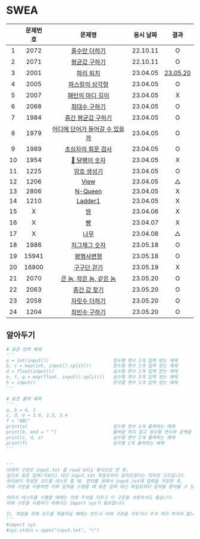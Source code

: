# SWEA

|     | 문제번호 |                   문제명                    | 응시 날짜 |             결과             |
| :-: | :------: | :-----------------------------------------: | :-------: | :--------------------------: |
|  1  |   2072   |         [홀수만 더하기](./2072.py)          | 22.10.11  |              O               |
|  2  |   2071   |         [평균값 구하기](./2071.py)          | 22.10.11  |              O               |
|  3  |   2001   |           [파리 퇴치](./2001.py)            | 23.04.05  | [23.05.20](./replay/2001.py) |
|  4  |   2005   |        [파스칼의 삼각형](./2005.py)         | 23.04.05  |              O               |
|  5  |   2007   |        [패턴의 마디 길이](./2007.py)        | 23.04.05  |              X               |
|  6  |   2068   |         [최대수 구하기](./2068.py)          | 23.04.05  |              O               |
|  7  |   1984   |       [중간 평균값 구하기](./1984.py)       | 23.04.05  |              O               |
|  8  |   1979   | [어디에 단어가 들어갈 수 있을까](./1979.py) | 23.04.05  |              O               |
|  9  |   1989   |       [초심자의 회문 검사](./1989.py)       | 23.04.05  |              O               |
| 10  |   1954   |         [🚨 달팽이 숫자](./1954.py)         | 23.04.05  |              X               |
| 11  |   1225   |          [암호 생성기](./1225.py)           | 23.04.05  |              O               |
| 12  |   1206   |              [View](./1206.py)              | 23.04.05  |              △               |
| 13  |   2806   |            [N-Queen](./2806.py)             | 23.04.05  |              X               |
| 14  |   1210   |            [Ladder1](./1210.py)             | 23.04.05  |              X               |
| 15  |    X     |           [땅](./battleground.py)           | 23.04.06  |              X               |
| 16  |    X     |              [빵](./bread.py)               | 23.04.07  |              X               |
| 17  |    X     |              [나무](./tree.py)              | 23.04.08  |              △               |
| 18  |   1986   |         [지그재그 숫자](./1986.py)          | 23.05.18  |              O               |
| 19  |  15941   |          [평행사변형](./15941.py)           | 23.05.18  |              O               |
| 20  |  16800   |          [구구단 걷기](./16800.py)          | 23.05.19  |              X               |
| 21  |   2070   |    [큰 놈, 작은 놈, 같은 놈](./2070.py)     | 23.05.20  |              O               |
| 22  |   2063   |          [중간 값 찾기](./2063.py)          | 23.05.20  |              O               |
| 23  |   2058   |         [자릿수 더하기](./2058.py)          | 23.05.20  |              O               |
| 24  |   1204   |         [최빈수 구하기](./1204.py)          | 23.05.20  |              O               |

## 알아두기

```py
# 표준 입력 예제
'''
a = int(input())                        정수형 변수 1개 입력 받는 예제
b, c = map(int, input().split())        정수형 변수 2개 입력 받는 예제
d = float(input())                      실수형 변수 1개 입력 받는 예제
e, f, g = map(float, input().split())   실수형 변수 3개 입력 받는 예제
h = input()                             문자열 변수 1개 입력 받는 예제
'''

# 표준 출력 예제
'''
a, b = 6, 3
c, d, e = 1.0, 2.5, 3.4
f = "ABC"
print(a)                                정수형 변수 1개 출력하는 예제
print(b, end = " ")                     줄바꿈 하지 않고 정수형 변수와 공백을 출력하는 예제
print(c, d, e)                          실수형 변수 3개 출력하는 예제
print(f)                                문자열 1개 출력하는 예제
'''


'''
아래의 구문은 input.txt 를 read only 형식으로 연 후,
앞으로 표준 입력(키보드) 대신 input.txt 파일로부터 읽어오겠다는 의미의 코드입니다.
여러분이 작성한 코드를 테스트 할 때, 편의를 위해서 input.txt에 입력을 저장한 후,
아래 구문을 이용하면 이후 입력을 수행할 때 표준 입력 대신 파일로부터 입력을 받아올 수 있습니다.

따라서 테스트를 수행할 때에는 아래 주석을 지우고 이 구문을 사용하셔도 좋습니다.
아래 구문을 사용하기 위해서는 import sys가 필요합니다.

단, 채점을 위해 코드를 제출하실 때에는 반드시 아래 구문을 지우거나 주석 처리 하셔야 합니다.
'''
#import sys
#sys.stdin = open("input.txt", "r")
```

